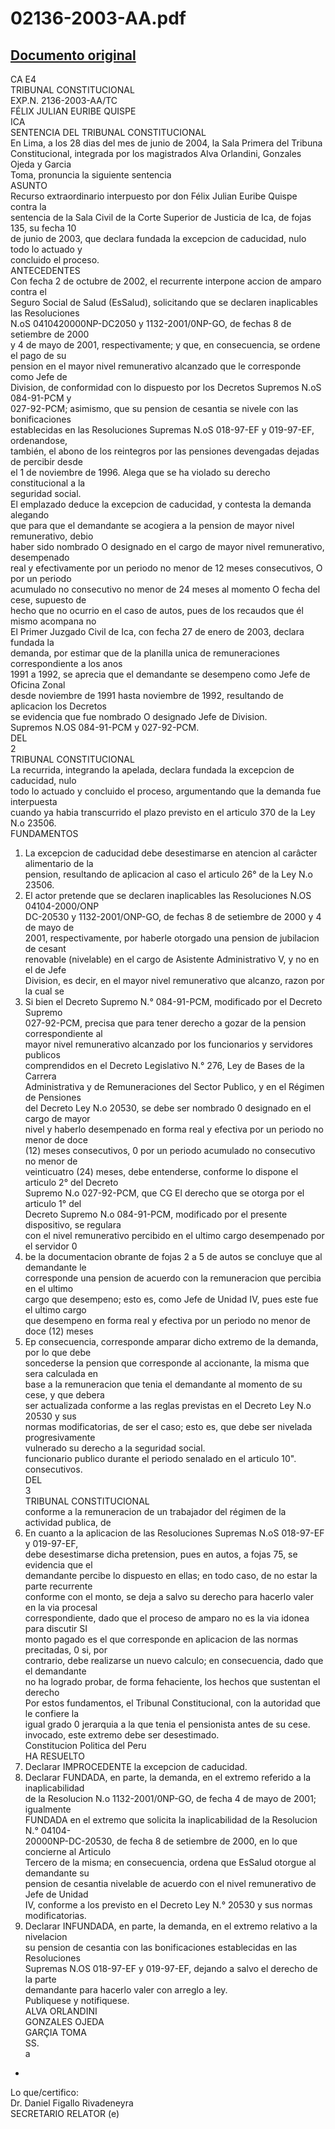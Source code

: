 
02136-2003-AA.pdf
=================
  
[Documento original](https://tc.gob.pe/jurisprudencia/2005/02136-2003-AA.pdf)  
---  
CA E4  
TRIBUNAL CONSTITUCIONAL  
EXP.N. 2136-2003-AA/TC  
FÉLIX JULIAN EURIBE QUISPE  
ICA  
SENTENCIA DEL TRIBUNAL CONSTITUCIONAL  
En Lima, a los 28 dias del mes de junio de 2004, la Sala Primera del Tribuna  
Constitucional, integrada por los magistrados Alva Orlandini, Gonzales Ojeda y Garcia  
Toma, pronuncia la siguiente sentencia  
ASUNTO  
Recurso extraordinario interpuesto por don Félix Julian Euribe Quispe contra la  
sentencia de la Sala Civil de la Corte Superior de Justicia de Ica, de fojas 135, su fecha 10  
de junio de 2003, que declara fundada la excepcion de caducidad, nulo todo lo actuado y  
concluido el proceso.  
ANTECEDENTES  
Con fecha 2 de octubre de 2002, el recurrente interpone accion de amparo contra el  
Seguro Social de Salud (EsSalud), solicitando que se declaren inaplicables las Resoluciones  
N.oS 0410420000NP-DC2050 y 1132-2001/0NP-GO, de fechas 8 de setiembre de 2000  
y 4 de mayo de 2001, respectivamente; y que, en consecuencia, se ordene el pago de su  
pension en el mayor nivel remunerativo alcanzado que le corresponde como Jefe de  
Division, de conformidad con lo dispuesto por los Decretos Supremos N.oS 084-91-PCM y  
027-92-PCM; asimismo, que su pension de cesantia se nivele con las bonificaciones  
establecidas en las Resoluciones Supremas N.oS 018-97-EF y 019-97-EF, ordenandose,  
también, el abono de los reintegros por las pensiones devengadas dejadas de percibir desde  
el 1 de noviembre de 1996. Alega que se ha violado su derecho constitucional a la  
seguridad social.  
El emplazado deduce la excepcion de caducidad, y contesta la demanda alegando  
que para que el demandante se acogiera a la pension de mayor nivel remunerativo, debio  
haber sido nombrado O designado en el cargo de mayor nivel remunerativo, desempenado  
real y efectivamente por un periodo no menor de 12 meses consecutivos, O por un periodo  
acumulado no consecutivo no menor de 24 meses al momento O fecha del cese, supuesto de  
hecho que no ocurrio en el caso de autos, pues de los recaudos que él mismo acompana no  
El Primer Juzgado Civil de Ica, con fecha 27 de enero de 2003, declara fundada la  
demanda, por estimar que de la planilla unica de remuneraciones correspondiente a los anos  
1991 a 1992, se aprecia que el demandante se desempeno como Jefe de Oficina Zonal  
desde noviembre de 1991 hasta noviembre de 1992, resultando de aplicacion los Decretos  
se evidencia que fue nombrado O designado Jefe de Division.  
Supremos N.OS 084-91-PCM y 027-92-PCM.  
DEL  
2  
TRIBUNAL CONSTITUCIONAL  
La recurrida, integrando la apelada, declara fundada la excepcion de caducidad, nulo  
todo lo actuado y concluido el proceso, argumentando que la demanda fue interpuesta  
cuando ya habia transcurrido el plazo previsto en el articulo 370 de la Ley N.o 23506.  
FUNDAMENTOS  
1. La excepcion de caducidad debe desestimarse en atencion al carâcter alimentario de la  
pension, resultando de aplicacion al caso el articulo 26° de la Ley N.o 23506.  
2. El actor pretende que se declaren inaplicables las Resoluciones N.OS 04104-2000/ONP  
DC-20530 y 1132-2001/ONP-GO, de fechas 8 de setiembre de 2000 y 4 de mayo de  
2001, respectivamente, por haberle otorgado una pension de jubilacion de cesant  
renovable (nivelable) en el cargo de Asistente Administrativo V, y no en el de Jefe  
Division, es decir, en el mayor nivel remunerativo que alcanzo, razon por la cual se  
3. Si bien el Decreto Supremo N.° 084-91-PCM, modificado por el Decreto Supremo  
027-92-PCM, precisa que para tener derecho a gozar de la pension correspondiente al  
mayor nivel remunerativo alcanzado por los funcionarios y servidores publicos  
comprendidos en el Decreto Legislativo N.° 276, Ley de Bases de la Carrera  
Administrativa y de Remuneraciones del Sector Publico, y en el Régimen de Pensiones  
del Decreto Ley N.o 20530, se debe ser nombrado 0 designado en el cargo de mayor  
nivel y haberlo desempenado en forma real y efectiva por un periodo no menor de doce  
(12) meses consecutivos, 0 por un periodo acumulado no consecutivo no menor de  
veinticuatro (24) meses, debe entenderse, conforme lo dispone el articulo 2° del Decreto  
Supremo N.o 027-92-PCM, que CG El derecho que se otorga por el articulo 1° del  
Decreto Supremo N.o 084-91-PCM, modificado por el presente dispositivo, se regulara  
con el nivel remunerativo percibido en el ultimo cargo desempenado por el servidor 0  
4. be la documentacion obrante de fojas 2 a 5 de autos se concluye que al demandante le  
corresponde una pension de acuerdo con la remuneracion que percibia en el ultimo  
cargo que desempeno; esto es, como Jefe de Unidad IV, pues este fue el ultimo cargo  
que desempeno en forma real y efectiva por un periodo no menor de doce (12) meses  
5. Ep consecuencia, corresponde amparar dicho extremo de la demanda, por lo que debe  
soncederse la pension que corresponde al accionante, la misma que sera calculada en  
base a la remuneracion que tenia el demandante al momento de su cese, y que debera  
ser actualizada conforme a las reglas previstas en el Decreto Ley N.o 20530 y sus  
normas modificatorias, de ser el caso; esto es, que debe ser nivelada progresivamente  
vulnerado su derecho a la seguridad social.  
funcionario publico durante el periodo senalado en el articulo 10".  
consecutivos.  
DEL  
3  
TRIBUNAL CONSTITUCIONAL  
conforme a la remuneracion de un trabajador del régimen de la actividad publica, de  
6. En cuanto a la aplicacion de las Resoluciones Supremas N.oS 018-97-EF y 019-97-EF,  
debe desestimarse dicha pretension, pues en autos, a fojas 75, se evidencia que el  
demandante percibe lo dispuesto en ellas; en todo caso, de no estar la parte recurrente  
conforme con el monto, se deja a salvo su derecho para hacerlo valer en la via procesal  
correspondiente, dado que el proceso de amparo no es la via idonea para discutir SI  
monto pagado es el que corresponde en aplicacion de las normas precitadas, 0 si, por  
contrario, debe realizarse un nuevo calculo; en consecuencia, dado que el demandante  
no ha logrado probar, de forma fehaciente, los hechos que sustentan el derecho  
Por estos fundamentos, el Tribunal Constitucional, con la autoridad que le confiere la  
igual grado 0 jerarquia a la que tenia el pensionista antes de su cese.  
invocado, este extremo debe ser desestimado.  
Constitucion Politica del Peru  
HA RESUELTO  
1. Declarar IMPROCEDENTE la excepcion de caducidad.  
2. Declarar FUNDADA, en parte, la demanda, en el extremo referido a la inaplicabilidad  
de la Resolucion N.o 1132-2001/0NP-GO, de fecha 4 de mayo de 2001; igualmente  
FUNDADA en el extremo que solicita la inaplicabilidad de la Resolucion N.° 04104-  
20000NP-DC-20530, de fecha 8 de setiembre de 2000, en lo que concierne al Articulo  
Tercero de la misma; en consecuencia, ordena que EsSalud otorgue al demandante su  
pension de cesantia nivelable de acuerdo con el nivel remunerativo de Jefe de Unidad  
IV, conforme a los previsto en el Decreto Ley N.° 20530 y sus normas modificatorias.  
3. Declarar INFUNDADA, en parte, la demanda, en el extremo relativo a la nivelacion  
su pension de cesantia con las bonificaciones establecidas en las Resoluciones  
Supremas N.OS 018-97-EF y 019-97-EF, dejando a salvo el derecho de la parte  
demandante para hacerlo valer con arreglo a ley.  
Publiquese y notifiquese.  
ALVA ORLANDINI  
GONZALES OJEDA  
GARÇIA TOMA  
SS.  
a  
-  
Lo que/certifico:  
Dr. Daniel Figallo Rivadeneyra  
SECRETARIO RELATOR (e)